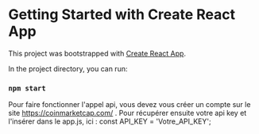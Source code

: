 # Getting Started with Create React App

This project was bootstrapped with [Create React App](https://github.com/facebook/create-react-app).

In the project directory, you can run:

### `npm start`

Pour faire fonctionner l'appel api, vous devez vous créer un compte sur le site https://coinmarketcap.com/ .
Pour récupérer ensuite votre api key et l'insérer dans le app.js, ici : const API_KEY = 'Votre_API_KEY';

